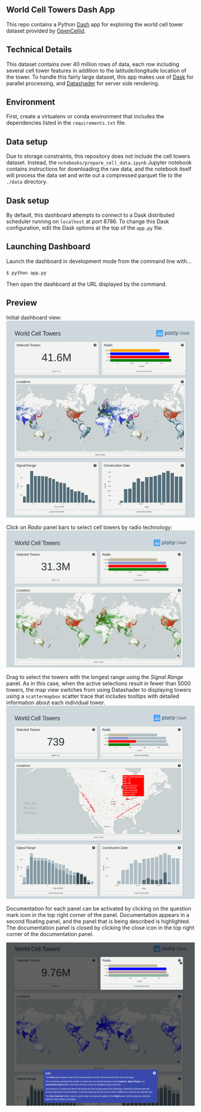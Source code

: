 ## World Cell Towers Dash App
This repo contains a Python [Dash](https://dash.plot.ly) app for exploring the world
cell tower dataset provided by [OpenCellid](https://www.opencellid.org/).

## Technical Details
This dataset contains over 40 million rows of data, each row including several cell
tower features in addition to the latitude/longitude location of the tower.
To handle this fairly large dataset, this app makes use of
[Dask](https://dask.org/) for parallel processing, and
[Datashader](https://datashader.org/) for server side rendering. 

## Environment
First, create a virtualenv or conda environment that includes the dependencies listed
in the `requirements.txt` file.

## Data setup
Due to storage constraints, this repository does not include the cell towers dataset.
Instead, the `notebooks/prepare_cell_data.ipynb` Jupyter notebook contains instructions
for downloading the raw data, and the notebook itself will process the data set and
write out a compressed parquet file to the `./data` directory.

## Dask setup
By default, this dashboard attempts to connect to a Dask distributed scheduler
running on `localhost` at port 8786.  To change this Dask configuration, edit the Dask
options at the top of the `app.py` file.

## Launching Dashboard
Launch the dashboard in development mode from the command line with...
```
$ python app.py
```

Then open the dashboard at the URL displayed by the command.

## Preview
Initial dashboard view:
![](./images/full_preview.png)


Click on *Radio* panel bars to select cell towers by radio technology:
![](./images/radio_selection.png)

Drag to select the towers with the longest range using the *Signal Range* panel. As in
this case, when the active selections result in fewer than 5000 towers, the map view
switches from using Datashader to displaying towers using a `scattermapbox` scatter
trace that includes tooltips with detailed information about each individual tower.   
![](./images/range_selection_and_tooltip.png)

Documentation for each panel can be activated by clicking on the question mark icon in
the top right corner of the panel.  Documentation appears in a second floating panel,
and the panel that is being described is highlighted. The documentation panel is closed
by clicking the close icon in the top right corner of the documentation panel.  

![](./images/radio_panel_info.png)

